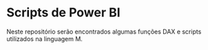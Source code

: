# Scripts de Power BI

Neste repositório serão encontrados algumas funções DAX e scripts utilizados na linguagem M.